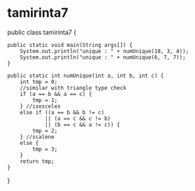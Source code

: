 # tamirinta7


public class tamirinta7 {

    public static void main(String args[]) {
        System.out.println("unique : " + numUnique(18, 3, 4));
        System.out.println("unique : " + numUnique(6, 7, 7));
    }

    public static int numUnique(int a, int b, int c) {
        int tmp = 0;
        //similar with triangle type check
        if (a == b && a == c) {
            tmp = 1;
        } //isosceles
        else if ((a == b && b != c)
                || (a == c && c != b)
                || (b == c && a != c)) {
            tmp = 2;
        } //scalene
        else {
            tmp = 3;
        }
        return tmp;
    }
}
